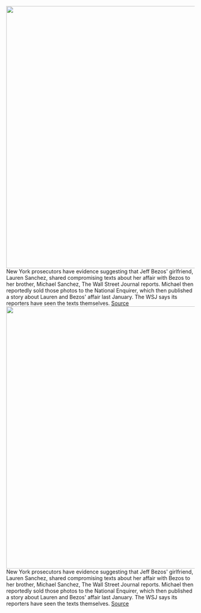 <img src='https://cdn.vox-cdn.com/thumbor/i4kByc8HuImFdeZEPrpNE3qi9Sc=/0x0:3900x2598/1200x800/filters:focal(1699x817:2323x1441)/cdn.vox-cdn.com/uploads/chorus_image/image/66165282/1193979016.jpg.0.jpg' width='700px' /><br/>
New York prosecutors have evidence suggesting that Jeff Bezos' girlfriend, Lauren Sanchez, shared compromising texts about her affair with Bezos to her brother, Michael Sanchez, The Wall Street Journal reports. Michael then reportedly sold those photos to the National Enquirer, which then published a story about Lauren and Bezos' affair last January. The WSJ says its reporters have seen the texts themselves.
<a href='https://www.theverge.com/2020/1/24/21080968/jeff-bezos-hack-phone-lauren-michael-sanchez-texts-national-enquirer'> Source <a/><img src='https://cdn.vox-cdn.com/thumbor/i4kByc8HuImFdeZEPrpNE3qi9Sc=/0x0:3900x2598/1200x800/filters:focal(1699x817:2323x1441)/cdn.vox-cdn.com/uploads/chorus_image/image/66165282/1193979016.jpg.0.jpg' width='700px' /><br/>
New York prosecutors have evidence suggesting that Jeff Bezos' girlfriend, Lauren Sanchez, shared compromising texts about her affair with Bezos to her brother, Michael Sanchez, The Wall Street Journal reports. Michael then reportedly sold those photos to the National Enquirer, which then published a story about Lauren and Bezos' affair last January. The WSJ says its reporters have seen the texts themselves.
<a href='https://www.theverge.com/2020/1/24/21080968/jeff-bezos-hack-phone-lauren-michael-sanchez-texts-national-enquirer'> Source <a/>